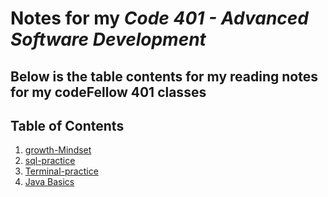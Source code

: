 # Notes for my *Code 401 - Advanced Software Development*

## Below is the table contents for my reading notes for my codeFellow 401 classes

## Table of Contents

1. [growth-Mindset](growth-mindset.md)
2. [sql-practice](sql-practice.md)
3. [Terminal-practice](terminal.md)
4. [Java Basics](class-01-reading.md)

